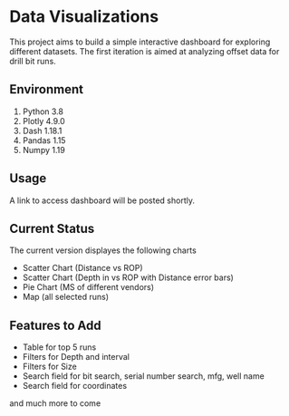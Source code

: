 # Data Visualizations

This project aims to build a simple interactive dashboard for exploring different datasets.
The first iteration is aimed at analyzing offset data for drill bit runs.

## Environment
1. Python 3.8
2. Plotly 4.9.0
3. Dash 1.18.1
4. Pandas 1.15
5. Numpy 1.19

## Usage
A link to access dashboard will be posted shortly.

## Current Status
The current version displayes the following charts
* Scatter Chart (Distance vs ROP)
* Scatter Chart (Depth in vs ROP with Distance error bars)
* Pie Chart (MS of different vendors)
* Map (all selected runs)

## Features to Add
* Table for top 5 runs
* Filters for Depth and interval
* Filters for Size
* Search field for bit search, serial number search, mfg, well name
* Search field for coordinates

and much more to come
